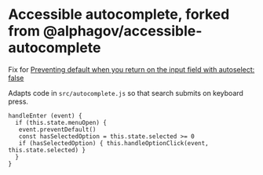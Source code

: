 # Accessible autocomplete, forked from @alphagov/accessible-autocomplete

Fix for [Preventing default when you return on the input field with autoselect: false](https://github.com/alphagov/accessible-autocomplete/issues/156)

Adapts code in `src/autocomplete.js` so that search submits on keyboard press.

```
handleEnter (event) {
  if (this.state.menuOpen) {
   event.preventDefault()
   const hasSelectedOption = this.state.selected >= 0
   if (hasSelectedOption) { this.handleOptionClick(event, this.state.selected) }
  }
}
```
